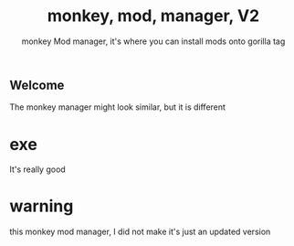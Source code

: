 <header>

<!--
  <<< Author notes: Course header >>>
  Include a 1280×640 image, course title in sentence case, and a concise description in emphasis.
  In your repository settings: enable template repository, add your 1280×640 social image, auto delete head branches.
  Add your open source license, GitHub uses MIT license.
-->

# monkey, mod, manager, V2

 monkey Mod manager, it's where you can install mods onto gorilla tag

</header>

<!--
  <<< Author notes: Course start >>>
  Include start button, a note about Actions minutes,
  and tell the learner why they should take the course.
-->

## Welcome

The monkey manager might look similar, but it is different



<!-- For start course, run in JavaScript:
'https://github.com/new?' + new URLSearchParams({
  template_owner: 'skills',
  template_name: 'github-pages',
  owner: '@me',
  name: 'skills-github-pages',
  description: 'My clone repository',
  visibility: 'public',
}).toString()
-->

# exe

It's really good

</header>

<!--
  <<< Author notes: Course start >>>
  Include start button, a note about Actions minutes,
  and tell the learner why they should take the course.
-->
# warning

this monkey mod manager, I did not make it's just an updated version

</header>

<!--
  <<< Author notes: Course start >>>
  Include start button, a note about Actions minutes,
  and tell the learner why they should take the course.
-->
